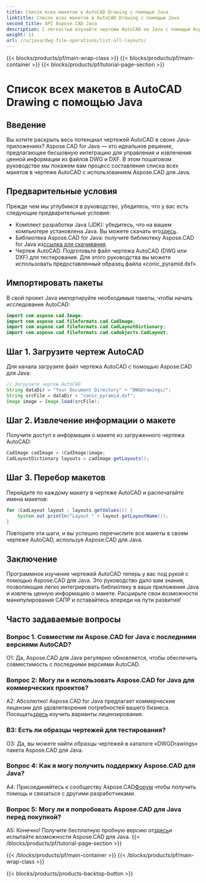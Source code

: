 ```yaml
---
title: Список всех макетов в AutoCAD Drawing с помощью Java
linktitle: Список всех макетов в AutoCAD Drawing с помощью Java
second_title: API Aspose.CAD Java
description: С легкостью изучайте чертежи AutoCAD на Java с помощью Aspose.CAD. Перечислите все раскладки, извлеките ценную информацию. Загрузите сейчас для полной интеграции!
weight: 11
url: /ru/java/dwg-file-operations/list-all-layouts/
---
```


{{< blocks/products/pf/main-wrap-class >}}
{{< blocks/products/pf/main-container >}}
{{< blocks/products/pf/tutorial-page-section >}}

# Список всех макетов в AutoCAD Drawing с помощью Java

## Введение

Вы хотите раскрыть весь потенциал чертежей AutoCAD в своих Java-приложениях? Aspose.CAD for Java — это идеальное решение, предлагающее бесшовную интеграцию для управления и извлечения ценной информации из файлов DWG и DXF. В этом пошаговом руководстве мы покажем вам процесс составления списка всех макетов в чертеже AutoCAD с использованием Aspose.CAD для Java.

## Предварительные условия

Прежде чем мы углубимся в руководство, убедитесь, что у вас есть следующие предварительные условия:
- Комплект разработки Java (JDK): убедитесь, что на вашем компьютере установлена Java. Вы можете скачать его[здесь](https://www.oracle.com/java/technologies/javase-downloads.html).
-  Библиотека Aspose.CAD for Java: получите библиотеку Aspose.CAD for Java из[ссылка для скачивания](https://releases.aspose.com/cad/java/).
- Чертеж AutoCAD. Подготовьте файл чертежа AutoCAD (DWG или DXF) для тестирования. Для этого руководства вы можете использовать предоставленный образец файла «conic_pyramid.dxf».

## Импортировать пакеты

В свой проект Java импортируйте необходимые пакеты, чтобы начать исследование AutoCAD:

```java
import com.aspose.cad.Image;
import com.aspose.cad.fileformats.cad.CadImage;
import com.aspose.cad.fileformats.cad.CadLayoutDictionary;
import com.aspose.cad.fileformats.cad.cadobjects.CadLayout;
```

## Шаг 1. Загрузите чертеж AutoCAD

Для начала загрузите файл чертежа AutoCAD с помощью Aspose.CAD для Java:

```java
// Загрузите чертеж AutoCAD
String dataDir = "Your Document Directory" + "DWGDrawings/";
String srcFile = dataDir + "conic_pyramid.dxf";
Image image = Image.load(srcFile);
```

## Шаг 2. Извлечение информации о макете

Получите доступ к информации о макете из загруженного чертежа AutoCAD:

```java
CadImage cadImage = (CadImage)image;
CadLayoutDictionary layouts = cadImage.getLayouts();
```

## Шаг 3. Перебор макетов

Перейдите по каждому макету в чертеже AutoCAD и распечатайте имена макетов:

```java
for (CadLayout layout : layouts.getValues()) {
    System.out.println("Layout " + layout.getLayoutName());
}
```

Повторите эти шаги, и вы успешно перечислите все макеты в своем чертеже AutoCAD, используя Aspose.CAD для Java.

## Заключение

Программное изучение чертежей AutoCAD теперь у вас под рукой с помощью Aspose.CAD для Java. Это руководство дало вам знания, позволяющие легко интегрировать библиотеку в ваши приложения Java и извлечь ценную информацию о макете. Расширьте свои возможности манипулирования САПР и оставайтесь впереди на пути развития!

## Часто задаваемые вопросы

### Вопрос 1. Совместим ли Aspose.CAD for Java с последними версиями AutoCAD?

О1: Да, Aspose.CAD для Java регулярно обновляется, чтобы обеспечить совместимость с последними версиями AutoCAD.

### Вопрос 2: Могу ли я использовать Aspose.CAD for Java для коммерческих проектов?

 А2: Абсолютно! Aspose.CAD for Java предлагает коммерческие лицензии для удовлетворения потребностей вашего бизнеса. Посещать[здесь](https://purchase.aspose.com/buy) изучить варианты лицензирования.

### В3: Есть ли образцы чертежей для тестирования?

О3: Да, вы можете найти образцы чертежей в каталоге «DWGDrawings» пакета Aspose.CAD для Java.

### Вопрос 4: Как я могу получить поддержку Aspose.CAD для Java?

 A4: Присоединяйтесь к сообществу Aspose.CAD[Форум](https://forum.aspose.com/c/cad/19) чтобы получить помощь и связаться с другими разработчиками.

### Вопрос 5: Могу ли я попробовать Aspose.CAD для Java перед покупкой?

 А5: Конечно! Получите бесплатную пробную версию от[здесь](https://releases.aspose.com/)и испытайте возможности Aspose.CAD для Java.
{{< /blocks/products/pf/tutorial-page-section >}}

{{< /blocks/products/pf/main-container >}}
{{< /blocks/products/pf/main-wrap-class >}}

{{< blocks/products/products-backtop-button >}}
